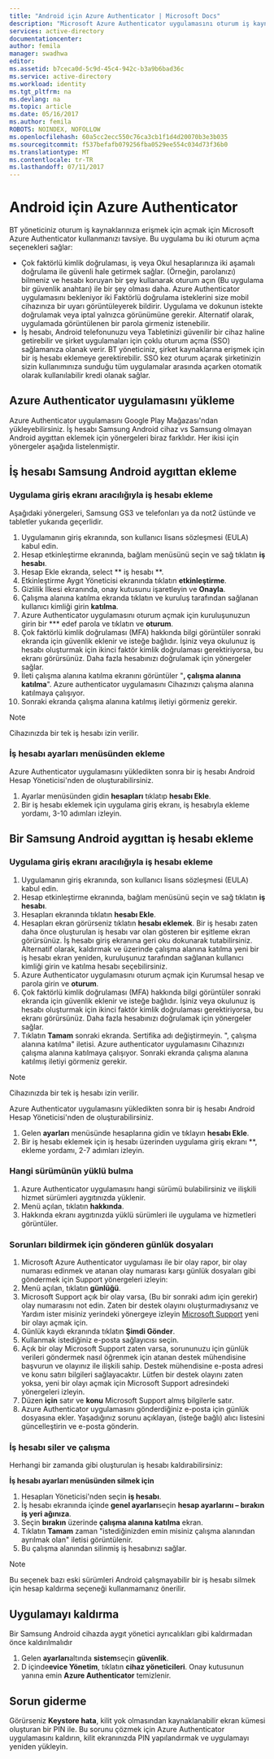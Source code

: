 ```yaml
---
title: "Android için Azure Authenticator | Microsoft Docs"
description: "Microsoft Azure Authenticator uygulamasını oturum iş kaynaklarına erişmek için açmak için kullanılabilir. Azure Authenticator uygulamasını bekleniyor iki Faktörlü doğrulama isteklerini size mobil cihazınıza bir uyarı görüntüleyerek bildirir."
services: active-directory
documentationcenter: 
author: femila
manager: swadhwa
editor: 
ms.assetid: b7ceca0d-5c9d-45c4-942c-b3a9b6bad36c
ms.service: active-directory
ms.workload: identity
ms.tgt_pltfrm: na
ms.devlang: na
ms.topic: article
ms.date: 05/16/2017
ms.author: femila
ROBOTS: NOINDEX, NOFOLLOW
ms.openlocfilehash: 60a5cc2ecc550c76ca3cb1f1d4d20070b3e3b035
ms.sourcegitcommit: f537befafb079256fba0529ee554c034d73f36b0
ms.translationtype: MT
ms.contentlocale: tr-TR
ms.lasthandoff: 07/11/2017
---
```

# <a name="azure-authenticator-for-android"></a>Android için Azure Authenticator
BT yöneticiniz oturum iş kaynaklarınıza erişmek için açmak için Microsoft Azure Authenticator kullanmanızı tavsiye. Bu uygulama bu iki oturum açma seçenekleri sağlar:

* Çok faktörlü kimlik doğrulaması, iş veya Okul hesaplarınıza iki aşamalı doğrulama ile güvenli hale getirmek sağlar. (Örneğin, parolanızı) bilmeniz ve hesabı koruyan bir şey kullanarak oturum açın (Bu uygulama bir güvenlik anahtarı) ile bir şey olması daha. Azure Authenticator uygulamasını bekleniyor iki Faktörlü doğrulama isteklerini size mobil cihazınıza bir uyarı görüntüleyerek bildirir. Uygulama ve dokunun istekte doğrulamak veya iptal yalnızca görünümüne gerekir. Alternatif olarak, uygulamada görüntülenen bir parola girmeniz istenebilir.
* İş hesabı, Android telefonunuzu veya Tabletinizi güvenilir bir cihaz haline getirebilir ve şirket uygulamaları için çoklu oturum açma (SSO) sağlamanıza olanak verir. BT yöneticiniz, şirket kaynaklarına erişmek için bir iş hesabı eklemeye gerektirebilir. SSO kez oturum açarak şirketinizin sizin kullanımınıza sunduğu tüm uygulamalar arasında açarken otomatik olarak kullanılabilir kredi olanak sağlar.

## <a name="installing-the-azure-authenticator-app"></a>Azure Authenticator uygulamasını yükleme
Azure Authenticator uygulamasını Google Play Mağazası'ndan yükleyebilirsiniz.
İş hesabı Samsung Android cihaz vs Samsung olmayan Android aygıttan eklemek için yönergeleri biraz farklıdır. Her ikisi için yönergeler aşağıda listelenmiştir.

## <a name="adding-the-work-account-from-samsung-android-device"></a>İş hesabı Samsung Android aygıttan ekleme
### <a name="adding-the-work-account-through-the-app-home-screen"></a>Uygulama giriş ekranı aracılığıyla iş hesabı ekleme
Aşağıdaki yönergeleri, Samsung GS3 ve telefonları ya da not2 üstünde ve tabletler yukarıda geçerlidir.

1. Uygulamanın giriş ekranında, son kullanıcı lisans sözleşmesi (EULA) kabul edin.
2. Hesap etkinleştirme ekranında, bağlam menüsünü seçin ve sağ tıklatın **iş hesabı**.
3. Hesap Ekle ekranda, select ** iş hesabı **.
4. Etkinleştirme Aygıt Yöneticisi ekranında tıklatın **etkinleştirme**.
5. Gizlilik İlkesi ekranında, onay kutusunu işaretleyin ve **Onayla**.
6. Çalışma alanına katılma ekranda tıklatın ve kuruluş tarafından sağlanan kullanıcı kimliği girin **katılma**.
7. Azure Authenticator uygulamasını oturum açmak için kuruluşunuzun girin bir *** edef parola ve tıklatın ve **oturum**.
8. Çok faktörlü kimlik doğrulaması (MFA) hakkında bilgi görüntüler sonraki ekranda için güvenlik eklenir ve isteğe bağlıdır. İşiniz veya okulunuz iş hesabı oluşturmak için ikinci faktör kimlik doğrulaması gerektiriyorsa, bu ekranı görürsünüz. Daha fazla hesabınızı doğrulamak için yönergeler sağlar.
9. İleti çalışma alanına katılma ekranını görüntüler "**, çalışma alanına katılma**". Azure authenticator uygulamasını Cihazınızı çalışma alanına katılmaya çalışıyor.
10. Sonraki ekranda çalışma alanına katılmış iletiyi görmeniz gerekir.

> [!NOTE]
> Cihazınızda bir tek iş hesabı izin verilir.
> 
> 

### <a name="adding-the-work-account-from-the-settings-menu"></a>İş hesabı ayarları menüsünden ekleme
Azure Authenticator uygulamasını yükledikten sonra bir iş hesabı Android Hesap Yöneticisi'nden de oluşturabilirsiniz.

1. Ayarlar menüsünden gidin **hesapları** tıklatıp **hesabı Ekle**.
2. Bir iş hesabı eklemek için uygulama giriş ekranı, iş hesabıyla ekleme yordamı, 3-10 adımları izleyin.

## <a name="adding-the-work-account-from-a-non-samsung-android-device"></a>Bir Samsung Android aygıttan iş hesabı ekleme
### <a name="adding-the-work-account-through-the-app-home-screen"></a>Uygulama giriş ekranı aracılığıyla iş hesabı ekleme
1. Uygulamanın giriş ekranında, son kullanıcı lisans sözleşmesi (EULA) kabul edin.
2. Hesap etkinleştirme ekranında, bağlam menüsünü seçin ve sağ tıklatın **iş hesabı**.
3. Hesapları ekranında tıklatın **hesabı Ekle**.
4. Hesapları ekran görürseniz tıklatın **hesabı eklemek**. Bir iş hesabı zaten daha önce oluşturulan iş hesabı var olan gösteren bir eşitleme ekran görürsünüz. İş hesabı giriş ekranına geri oku dokunarak tutabilirsiniz. Alternatif olarak, kaldırmak ve üzerinde çalışma alanına katılma yeni bir iş hesabı ekran yeniden, kuruluşunuz tarafından sağlanan kullanıcı kimliği girin ve katılma hesabı seçebilirsiniz.
5. Azure Authenticator uygulamasını oturum açmak için Kurumsal hesap ve parola girin ve **oturum**.
6. Çok faktörlü kimlik doğrulaması (MFA) hakkında bilgi görüntüler sonraki ekranda için güvenlik eklenir ve isteğe bağlıdır. İşiniz veya okulunuz iş hesabı oluşturmak için ikinci faktör kimlik doğrulaması gerektiriyorsa, bu ekranı görürsünüz. Daha fazla hesabınızı doğrulamak için yönergeler sağlar.
7. Tıklatın **Tamam** sonraki ekranda. Sertifika adı değiştirmeyin.
   ", çalışma alanına katılma" iletisi. Azure authenticator uygulamasını Cihazınızı çalışma alanına katılmaya çalışıyor.
   Sonraki ekranda çalışma alanına katılmış iletiyi görmeniz gerekir.

> [!NOTE]
> Cihazınızda bir tek iş hesabı izin verilir.
> 
> 

Azure Authenticator uygulamasını yükledikten sonra bir iş hesabı Android Hesap Yöneticisi'nden de oluşturabilirsiniz.

1. Gelen **ayarları** menüsünde hesaplarına gidin ve tıklayın **hesabı Ekle**.
2. Bir iş hesabı eklemek için iş hesabı üzerinden uygulama giriş ekranı **, ekleme yordamı, 2-7 adımları izleyin.

### <a name="how-to-find-out-which-version-is-installed"></a>Hangi sürümünün yüklü bulma
1. Azure Authenticator uygulamasını hangi sürümü bulabilirsiniz ve ilişkili hizmet sürümleri aygıtınızda yüklenir.
2. Menü açılan, tıklatın **hakkında**.
3. Hakkında ekranı aygıtınızda yüklü sürümleri ile uygulama ve hizmetleri görüntüler.

### <a name="sending-log-files-to-report-issues"></a>Sorunları bildirmek için gönderen günlük dosyaları
1. Microsoft Azure Authenticator uygulaması ile bir olay rapor, bir olay numarası edinmek ve atanan olay numarası karşı günlük dosyaları gibi göndermek için Support yönergeleri izleyin:
2. Menü açılan, tıklatın **günlüğü**.
3. Microsoft Support açık bir olay varsa, (Bu bir sonraki adım için gerekir) olay numarasını not edin. Zaten bir destek olayını oluşturmadıysanız ve Yardım ister misiniz yerindeki yönergeye izleyin [Microsoft Support](https://support.microsoft.com/en-us/contactus) yeni bir olayı açmak için.
4. Günlük kaydı ekranında tıklatın **Şimdi Gönder**.
5. Kullanmak istediğiniz e-posta sağlayıcısı seçin.
6. Açık bir olay Microsoft Support zaten varsa, sorununuzu için günlük verileri göndermek nasıl öğrenmek için atanan destek mühendisine başvurun ve olayınız ile ilişkili sahip. Destek mühendisine e-posta adresi ve konu satırı bilgileri sağlayacaktır. Lütfen bir destek olayını zaten yoksa, yeni bir olayı açmak için Microsoft Support adresindeki yönergeleri izleyin.
7. Düzen **için** satır ve **konu** Microsoft Support almış bilgilerle satır.
8. Azure Authenticator uygulamasını gönderdiğiniz e-posta için günlük dosyasına ekler. Yaşadığınız sorunu açıklayan, (isteğe bağlı) alıcı listesini güncelleştirin ve e-posta gönderin.

### <a name="deleting-the-work-account-and-leaving-your-workplace"></a>İş hesabı siler ve çalışma
Herhangi bir zamanda gibi oluşturulan iş hesabı kaldırabilirsiniz:

**İş hesabı ayarları menüsünden silmek için**

1. Hesapları Yöneticisi'nden seçin **iş hesabı**.
2. İş hesabı ekranında içinde **genel ayarları**seçin **hesap ayarlarını – bırakın iş yeri ağınıza**.
3. Seçin **bırakın** üzerinde **çalışma alanına katılma** ekran.
4. Tıklatın **Tamam** zaman "istediğinizden emin misiniz çalışma alanından ayrılmak olan" iletisi görüntülenir.
5. Bu çalışma alanından silinmiş iş hesabınızı sağlar.

> [!NOTE]
> Bu seçenek bazı eski sürümleri Android çalışmayabilir bir iş hesabı silmek için hesap kaldırma seçeneği kullanmamanız önerilir.
> 
> 

## <a name="uninstalling-the-app"></a>Uygulamayı kaldırma
Bir Samsung Android cihazda aygıt yönetici ayrıcalıkları gibi kaldırmadan önce kaldırılmalıdır 

1. Gelen **ayarları**altında **sistem**seçin **güvenlik**.
2. D içinde**evice Yönetim**, tıklatın **cihaz yöneticileri**. Onay kutusunun yanına emin **Azure Authenticator** temizlenir.

## <a name="troubleshooting"></a>Sorun giderme
Görürseniz **Keystore hata**, kilit yok olmasından kaynaklanabilir ekran kümesi oluşturan bir PIN ile. Bu sorunu çözmek için Azure Authenticator uygulamasını kaldırın, kilit ekranınızda PIN yapılandırmak ve uygulamayı yeniden yükleyin.

